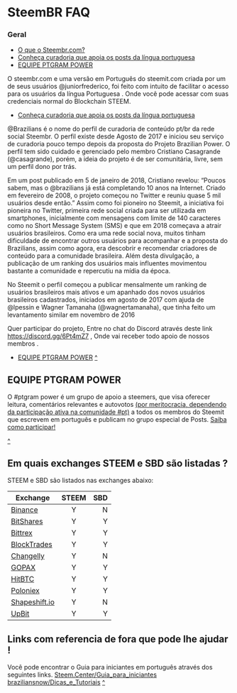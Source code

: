 <span id="disable_router_nav_history_direction_check"></span>
# SteemBR FAQ


### <span id="Table_of_Contents">Geral</span>
- <a href="#What_is_Steemit_com">O que o  Steembr.com?</a>
- <a href="#How_does_Steemit_work"> Conheça curadoria que apoia os posts da língua portuguesa </a>
- <a href="#How_does_Steemit_work"> EQUIPE PTGRAM POWER</a>

O steembr.com e uma versão em Português do steemit.com criada por um de seus usuários @juniorfrederico, foi feito com intuito de facilitar o acesso para os usuários da língua Portuguesa .
Onde você pode acessar com suas credenciais normal do Blockchain STEEM. 

- <a href="#How_does_Steemit_work"> Conheça curadoria que apoia os posts da língua portuguesa </a>

@Brazilians  é o nome do perfil de curadoria de conteúdo pt/br da rede social Steembr. O perfil existe desde Agosto de 2017 e iniciou seu serviço de curadoria pouco tempo depois da proposta do Projeto Brazilian Power. O perfil tem sido cuidado e gerenciado pelo membro Cristiano Casagrande (@casagrande), porém, a ideia do projeto é de ser comunitária, livre, sem um perfil dono por trás.

Em um post publicado em 5 de janeiro de 2018, Cristiano revelou: “Poucos sabem, mas o @brazilians já está completando 10 anos na Internet. Criado em fevereiro de 2008, o projeto começou no Twitter e reuniu quase 5 mil usuários desde então.” Assim como foi pioneiro no Steemit, a iniciativa foi pioneira no Twitter, primeira rede social criada para ser utilizada em smartphones, inicialmente com mensagens com limite de 140 caracteres como no Short Message System (SMS) e que em 2018 começava a atrair usuários brasileiros. Como era uma rede social nova, muitos tinham dificuldade de encontrar outros usuários para acompanhar e a proposta do Brazilians, assim como agora, era descobrir e recomendar criadores de conteúdo para a comunidade brasileira. Além desta divulgação, a publicação de um ranking dos usuários mais influentes movimentou bastante a comunidade e repercutiu na mídia da época.

No Steemit o perfil começou a publicar mensalmente um ranking de usuários brasileiros mais ativos e um apanhado dos novos usuários brasileiros cadastrados, iniciados em agosto de 2017 com ajuda de @lpessin e Wagner Tamanaha (@wagnertamanaha), que tinha feito um levantamento similar em novembro de 2016

Quer participar do projeto, Entre no chat do Discord através  deste link https://discord.gg/6Pt4mZ7 , Onde vai receber todo apoio de nossos membros .

- <a href="#How_does_Steemit_work"> EQUIPE PTGRAM POWER</a>
<a href="#Table_of_Contents">^</a>
## <span id="Table_of_Contents">EQUIPE PTGRAM POWER</span>

O #ptgram power é um grupo de apoio a steemers, que visa oferecer leitura, comentários relevantes e autovotos <a href="https://ptgram.tk/meritocracia/">(por meritocracia, dependendo da participação ativa na comunidade #pt)</a> a todos os membros do Steemit que escrevem em português e publicam no grupo especial de Posts. <a href="https://ptgram.tk/participe/">Saiba como participar!</a>

<a href="#Table_of_Contents">^</a>
## <span id="Which_exchanges_are_STEEM_and_SBD_listed_on">Em quais exchanges STEEM e SBD são listadas ?</span>

STEEM e SBD são listados nas exchanges abaixo:

| Exchange        | STEEM           | SBD  |
| ------------- |:-------------:| -----:|
| [Binance](https://www.binance.com/?ref=25195156)      | Y | N |
| [BitShares](https://openledger.info/)      | Y      |   Y |
| [Bittrex](https://bittrex.com) | Y      |    Y |
| [BlockTrades](https://blocktrades.us) | Y      |    Y |
| [Changelly](https://changelly.com) | Y      |    N |
| [GOPAX](https://www.gopax.co.kr) | Y      |    Y |
| [HitBTC](https://hitbtc.com/) | Y      |    Y |
| [Poloniex](https://poloniex.com) | Y      |    Y |
| [Shapeshift.io](https://shapeshift.io) | Y      |    N |
| [UpBit](https://upbit.com/) | Y      |    Y |


## <span id="Table_of_Contents">Links com referencia de fora que pode lhe ajudar !</span>

Você pode encontrar o Guia para iniciantes em português através dos seguintes links.
<a href="https://www.steem.center/index.php?title=Guia_para_iniciantes">Steem.Center/Guia_para_iniciantes</a>
<a href="http://braziliansnow.tk/category/dicas-e-tutorias/">braziliansnow/Dicas_e_Tutoriais</a>
<a href="#Table_of_Contents">^</a>


